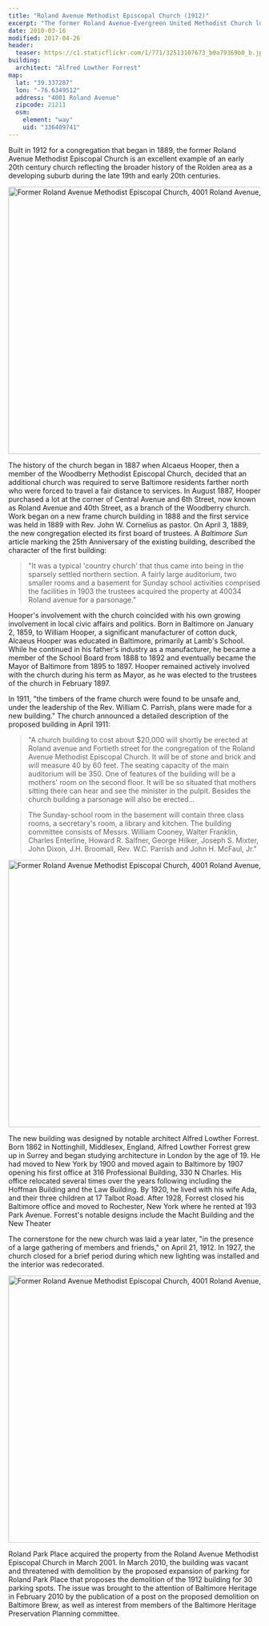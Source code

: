 ```yaml
---
title: "Roland Avenue Methodist Episcopal Church (1912)"
excerpt: "The former Roland Avenue-Evergreen United Methodist Church located at Roland Avenue and W. 40th Street."
date: 2010-03-16
modified: 2017-04-26
header:
  teaser: https://c1.staticflickr.com/1/771/32513107673_b0a79369b0_b.jpg
building:
  architect: "Alfred Lowther Forrest"
map:
  lat: "39.337287"
  lon: "-76.6349512"
  address: "4001 Roland Avenue"
  zipcode: 21211
  osm:
    element: "way"
    uid: "336409741"
---
```


<!-- NOTE: This is adapted from a 2010 report. I had to strip out the citations to convert from Microsoft Word to Markdown but they are still available. -->

Built in 1912 for a congregation that began in 1889, the former Roland Avenue Methodist Episcopal Church is an excellent example of an early 20th century church reflecting the broader history of the Rolden area as a developing suburb during the late 19th and early 20th centuries.

<a data-flickr-embed="true"  href="https://www.flickr.com/photos/baltimoreheritage/32513107673/in/photolist-Rx5bAr-Rx5baX-Rx599T-Rx58Li-SxiT1j-Rx58Ai-Rx57hM-Rx58WD-SxiStC-Rx5aMn-SxiUaU-SxiTB9" title="Former Roland Avenue Methodist Episcopal Church, 4001 Roland Avenue, Baltimore, MD 21211"><img src="https://c1.staticflickr.com/1/771/32513107673_b0a79369b0_c.jpg" width="800" height="534" alt="Former Roland Avenue Methodist Episcopal Church, 4001 Roland Avenue, Baltimore, MD 21211"></a>

The history of the church began in 1887 when Alcaeus Hooper, then a member of the Woodberry Methodist Episcopal Church, decided that an additional church was required to serve Baltimore residents farther north who were forced to travel a fair distance to services. In August 1887, Hooper purchased a lot at the corner of Central Avenue and 6th Street, now known as Roland Avenue and 40th Street, as a branch of the Woodberry church. Work began on a new frame church building in 1888 and the first service was held in 1889 with Rev. John W. Cornelius as pastor. On April 3, 1889, the new congregation elected its first board of trustees. A _Baltimore Sun_ article marking the 25th Anniversary of the existing building, described the character of the first building:

>"It was a typical 'country church' that thus came into being in the sparsely settled northern section. A fairly large auditorium, two smaller rooms and a basement for Sunday school activities comprised the facilities in 1903 the trustees acquired the property at 40034 Roland avenue for a parsonage."

Hooper's involvement with the church coincided with his own growing involvement in local civic affairs and politics. Born in Baltimore on January 2, 1859, to William Hooper, a significant manufacturer of cotton duck, Alcaeus Hooper was educated in Baltimore, primarily at Lamb's School. While he continued in his father's industry as a manufacturer, he became a member of the School Board from 1888 to 1892 and eventually became the Mayor of Baltimore from 1895 to 1897. Hooper remained actively involved with the church during his term as Mayor, as he was elected to the trustees of the church in February 1897.

In 1911, "the timbers of the frame church were found to be unsafe and, under the leadership of the Rev. William C. Parrish, plans were made for a new building." The church announced a detailed description of the proposed building in April 1911:

>"A church building to cost about $20,000 will shortly be erected at Roland avenue and Fortieth street for the congregation of the Roland Avenue Methodist Episcopal Church. It will be of stone and brick and will measure 40 by 60 feet. The seating capacity of the main auditorium will be 350. One of features of the building will be a mothers' room on the second floor. It will be so situated that mothers sitting there can hear and see the minister in the pulpit. Besides the church building a parsonage will also be erected...

>The Sunday-school room in the basement will contain three class rooms, a secretary's room, a library and kitchen. The building committee consists of Messrs. William Cooney, Walter Franklin, Charles Enterline, Howard R. Salfner, George Hilker, Joseph S. Mixter, John Dixon, J.H. Broomall, Rev. W.C. Parrish and John H. McFaul, Jr."

<a data-flickr-embed="true"  href="https://www.flickr.com/photos/baltimoreheritage/32513100883/in/photolist-Rx5bAr-Rx5baX-Rx599T-Rx58Li-SxiT1j-Rx58Ai-Rx57hM-Rx58WD-SxiStC-Rx5aMn-SxiUaU-SxiTB9/" title="Former Roland Avenue Methodist Episcopal Church, 4001 Roland Avenue, Baltimore, MD 21211"><img src="https://c1.staticflickr.com/3/2868/32513100883_6d848e45da_c.jpg" width="800" height="534" alt="Former Roland Avenue Methodist Episcopal Church, 4001 Roland Avenue, Baltimore, MD 21211"></a>

The new building was designed by notable architect Alfred Lowther Forrest. Born 1862 in Nottinghill, Middlesex, England, Alfred Lowther Forrest grew up in Surrey and began studying architecture in London by the age of 19. He had moved to New York by 1900 and moved again to Baltimore by 1907 opening his first office at 316 Professional Building, 330 N Charles. His office relocated several times over the years following including the Hoffman Building and the Law Building. By 1920, he lived with his wife Ada, and their three children at 17 Talbot Road. After 1928, Forrest closed his Baltimore office and moved to Rochester, New York where he rented at 193 Park Avenue. Forrest's notable designs include the Macht Building and the New Theater

The cornerstone for the new church was laid a year later, "in the presence of a large gathering of members and friends," on April 21, 1912. In 1927, the church closed for a brief period during which new lighting was installed and the interior was redecorated.

<a data-flickr-embed="true"  href="https://www.flickr.com/photos/baltimoreheritage/32513109093/in/photolist-Rx5bAr-Rx5baX-Rx599T-Rx58Li-SxiT1j-Rx58Ai-Rx57hM-Rx58WD-SxiStC-Rx5aMn-SxiUaU-SxiTB9/" title="Former Roland Avenue Methodist Episcopal Church, 4001 Roland Avenue, Baltimore, MD 21211"><img src="https://c1.staticflickr.com/1/731/32513109093_ab62329892_c.jpg" width="800" height="534" alt="Former Roland Avenue Methodist Episcopal Church, 4001 Roland Avenue, Baltimore, MD 21211"></a><script async src="//embedr.flickr.com/assets/client-code.js" charset="utf-8"></script>

Roland Park Place acquired the property from the Roland Avenue Methodist Episcopal Church in March 2001. In March 2010, the building was vacant and threatened with demolition by the proposed expansion of parking for Roland Park Place that proposes the demolition of the 1912 building for 30 parking spots. The issue was brought to the attention of Baltimore Heritage in February 2010 by the publication of a post on the proposed demolition on Baltimore Brew, as well as interest from members of the Baltimore Heritage Preservation Planning committee.
